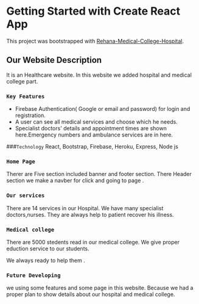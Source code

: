 # Getting Started with Create React App

This project was bootstrapped with [Rehana-Medical-College-Hospital](https://rehana-medical-ch.web.app/home).

## Our Website Description

It is an Healthcare website. In this website we added hospital and medical college part.

### `Key Features`

* Firebase Authentication( Google or email and password) for login and registration.
* A user can see all medical services and choose which he needs.
* Specialist doctors' details and appointment times are shown here.Emergency numbers and ambulance services are in here.

###`Technology`
  React, Bootstrap, Firebase, Heroku, Express, Node js


### `Home Page`
 Therer are Five section included banner and footer section. There Header section we make a navber for click and going to page .


### `Our services`

There are 14 services in our Hospital. We have many specialist doctors,nurses. They are always help to patient recover his illness.

### `Medical college`

There are 5000 stedents read in our medical college. We give proper eduction service to our students.

We always ready to help them . 

### `Future Developing`

we using some features and some page in this website. Because we had a proper plan to show details about our hospital and medical college.
